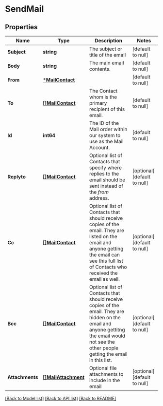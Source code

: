 # SendMail

## Properties
Name | Type | Description | Notes
------------ | ------------- | ------------- | -------------
**Subject** | **string** | The subject or title of the email | [default to null]
**Body** | **string** | The main email contents. | [default to null]
**From** | [***MailContact**](MailContact.md) |  | [default to null]
**To** | [**[]MailContact**](MailContact.md) | The Contact whom is the primary recipient of this email. | [default to null]
**Id** | **int64** | The ID of the Mail order within our system to use as the Mail Account. | [default to null]
**Replyto** | [**[]MailContact**](MailContact.md) | Optional list of Contacts that specify where replies to the email should be sent instead of the _from_ address. | [optional] [default to null]
**Cc** | [**[]MailContact**](MailContact.md) | Optional list of Contacts that should receive copies of the email.  They are listed on the email and anyone getting the email can see this full list of Contacts who received the email as well. | [optional] [default to null]
**Bcc** | [**[]MailContact**](MailContact.md) | Optional list of Contacts that should receive copies of the email.  They are hidden on the email and anyone gettitng the email would not see the other people getting the email in this list. | [optional] [default to null]
**Attachments** | [**[]MailAttachment**](MailAttachment.md) | Optional file attachments to include in the email | [optional] [default to null]

[[Back to Model list]](../README.md#documentation-for-models) [[Back to API list]](../README.md#documentation-for-api-endpoints) [[Back to README]](../README.md)

